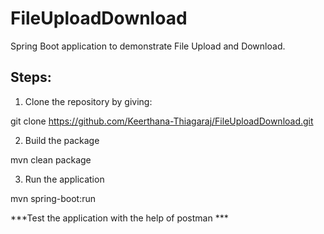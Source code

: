 # FileUploadDownload
Spring Boot application to demonstrate File Upload and Download.

## Steps:

1. Clone the repository by giving:

git clone https://github.com/Keerthana-Thiagaraj/FileUploadDownload.git

2. Build the package

mvn clean package

3. Run the application

mvn spring-boot:run

***Test the application with the help of postman ***














